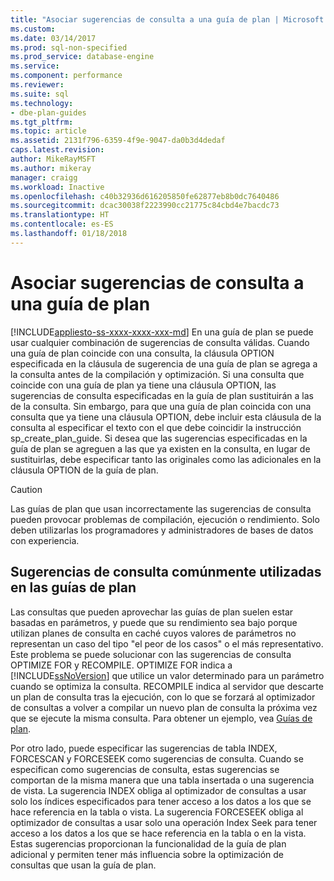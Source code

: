 ```yaml
---
title: "Asociar sugerencias de consulta a una guía de plan | Microsoft Docs"
ms.custom: 
ms.date: 03/14/2017
ms.prod: sql-non-specified
ms.prod_service: database-engine
ms.service: 
ms.component: performance
ms.reviewer: 
ms.suite: sql
ms.technology:
- dbe-plan-guides
ms.tgt_pltfrm: 
ms.topic: article
ms.assetid: 2131f796-6359-4f9e-9047-da0b3d4dedaf
caps.latest.revision: 
author: MikeRayMSFT
ms.author: mikeray
manager: craigg
ms.workload: Inactive
ms.openlocfilehash: c40b32936d616205850fe62877eb8b0dc7640486
ms.sourcegitcommit: dcac30038f2223990cc21775c84cbd4e7bacdc73
ms.translationtype: HT
ms.contentlocale: es-ES
ms.lasthandoff: 01/18/2018
---
```

# <a name="attach-query-hints-to-a-plan-guide"></a>Asociar sugerencias de consulta a una guía de plan
[!INCLUDE[appliesto-ss-xxxx-xxxx-xxx-md](../../includes/appliesto-ss-xxxx-xxxx-xxx-md.md)] En una guía de plan se puede usar cualquier combinación de sugerencias de consulta válidas. Cuando una guía de plan coincide con una consulta, la cláusula OPTION especificada en la cláusula de sugerencia de una guía de plan se agrega a la consulta antes de la compilación y optimización. Si una consulta que coincide con una guía de plan ya tiene una cláusula OPTION, las sugerencias de consulta especificadas en la guía de plan sustituirán a las de la consulta. Sin embargo, para que una guía de plan coincida con una consulta que ya tiene una cláusula OPTION, debe incluir esta cláusula de la consulta al especificar el texto con el que debe coincidir la instrucción sp_create_plan_guide. Si desea que las sugerencias especificadas en la guía de plan se agreguen a las que ya existen en la consulta, en lugar de sustituirlas, debe especificar tanto las originales como las adicionales en la cláusula OPTION de la guía de plan.  
  
> [!CAUTION]  
>  Las guías de plan que usan incorrectamente las sugerencias de consulta pueden provocar problemas de compilación, ejecución o rendimiento. Solo deben utilizarlas los programadores y administradores de bases de datos con experiencia.  
  
## <a name="common-query-hints-used-in-plan-guides"></a>Sugerencias de consulta comúnmente utilizadas en las guías de plan  
 Las consultas que pueden aprovechar las guías de plan suelen estar basadas en parámetros, y puede que su rendimiento sea bajo porque utilizan planes de consulta en caché cuyos valores de parámetros no representan un caso del tipo "el peor de los casos" o el más representativo. Este problema se puede solucionar con las sugerencias de consulta OPTIMIZE FOR y RECOMPILE. OPTIMIZE FOR indica a [!INCLUDE[ssNoVersion](../../includes/ssnoversion-md.md)] que utilice un valor determinado para un parámetro cuando se optimiza la consulta. RECOMPILE indica al servidor que descarte un plan de consulta tras la ejecución, con lo que se forzará al optimizador de consultas a volver a compilar un nuevo plan de consulta la próxima vez que se ejecute la misma consulta. Para obtener un ejemplo, vea [Guías de plan](../../relational-databases/performance/plan-guides.md).  
  
 Por otro lado, puede especificar las sugerencias de tabla INDEX, FORCESCAN y FORCESEEK como sugerencias de consulta. Cuando se especifican como sugerencias de consulta, estas sugerencias se comportan de la misma manera que una tabla insertada o una sugerencia de vista. La sugerencia INDEX obliga al optimizador de consultas a usar solo los índices especificados para tener acceso a los datos a los que se hace referencia en la tabla o vista. La sugerencia FORCESEEK obliga al optimizador de consultas a usar solo una operación Index Seek para tener acceso a los datos a los que se hace referencia en la tabla o en la vista. Estas sugerencias proporcionan la funcionalidad de la guía de plan adicional y permiten tener más influencia sobre la optimización de consultas que usan la guía de plan.  
  
  
